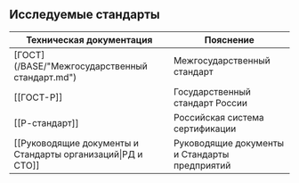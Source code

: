 ## Исследуемые стандарты

| Техническая документация                                    | Пояснение                                     |
| ----------------------------------------------------------- | --------------------------------------------- |
| [ГОСТ](/BASE/"Межгосударственный стандарт.md")                       | Межгосударственный стандарт                   |
| [[ГОСТ-Р]]                                                  | Государственный стандарт России               |
| [[Р-стандарт]]                                              | Российская система сертификации               |
| [[Руководящие документы и Стандарты организаций\|РД и СТО]] | Руководящие документы и Стандарты предприятий |
